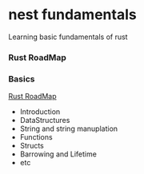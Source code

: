 # nest fundamentals

Learning basic fundamentals of rust

### Rust RoadMap


### Basics
[Rust RoadMap](https://roadmap.sh/rust)
+ Introduction
+ DataStructures
+ String and string manuplation
+ Functions
+ Structs
+ Barrowing and Lifetime
+ etc


 